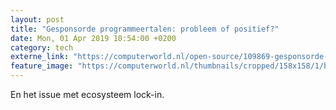 ```yaml
---
layout: post
title: "Gesponsorde programmeertalen: probleem of positief?"
date: Mon, 01 Apr 2019 10:54:00 +0200
category: tech
externe_link: "https://computerworld.nl/open-source/109869-gesponsorde-programmeertalen-probleem-of-positief"
feature_image: "https://computerworld.nl/thumbnails/cropped/158x158/1/b/1b100b7e63a45adc5ae43e91dda3893d.jpg"
---
```


En het issue met ecosysteem lock-in.
